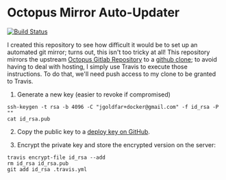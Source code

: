 # Octopus Mirror Auto-Updater

[![Build Status](https://travis-ci.org/jgoldfar/mirror-octopus-repo.svg?branch=master)](https://travis-ci.org/jgoldfar/mirror-octopus-repo)

I created this repository to see how difficult it would be to set up an automated git mirror; turns out, this isn't too tricky at all!
This repository mirrors the upstream [Octopus Gitlab Repository](https://gitlab.com/octopus-code/octopus) to a [github clone](https://github.com/jgoldfar/octopus-clone); to avoid having to deal with hosting, I simply use Travis to execute those instructions.
To do that, we'll need push access to my clone to be granted to Travis.

1) Generate a new key (easier to revoke if compromised)

```shell
ssh-keygen -t rsa -b 4096 -C "jgoldfar+docker@gmail.com" -f id_rsa -P ""
cat id_rsa.pub
```

2) Copy the public key to a [deploy key on GitHub](https://developer.github.com/v3/guides/managing-deploy-keys/#deploy-keys).

3) Encrypt the private key and store the encrypted version on the server:

```shell
travis encrypt-file id_rsa --add
rm id_rsa id_rsa.pub
git add id_rsa .travis.yml
```
